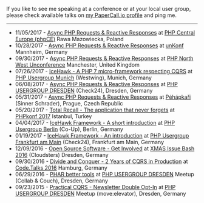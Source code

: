 
If you like to see me speaking at a conference or at your local user group,  
please check available talks on [my PaperCall.io profile](@papercall_io_profile_url@) and ping me.

---

* 11/05/2017 - [Async PHP Requests & Reactive Responses](@baseUrl@/talks/async-php-request-and-reactive-responses-phpce.html) at [PHP Central Europe (phpCE)](https://phpce.eu) Rawa Mazowiecka, Poland
* 10/28/2017 - [Async PHP Requests & Reactive Responses](@baseUrl@/talks/async-php-request-and-reactive-responses-unkonf.html) at [unKonf](https://www.unkonf.de) Mannheim, Germany
* 09/30/2017 - [Async PHP Requests & Reactive Responses](@baseUrl@/talks/async-php-request-and-reactive-responses-phpnw.html) at [PHP North West Unconference](http://conference.phpnw.org.uk) Manchester, United Kingdom
* 07/26/2017 - [IceHawk - A PHP 7 micro-framework respecting CQRS](@baseUrl@/talks/icehawk-framework-an-introduction-phpugmunich.html) at [PHP Usergroup Munich](https://www.meetup.com/phpugmunich/) (Westwing), Munich, Germany
* 06/08/2017 - [Async PHP Requests & Reactive Responses](@baseUrl@/talks/async-php-request-and-reactive-responses-phpugdd.html) at [PHP USERGROUP DRESDEN](http://phpug-dresden.org) (Check24), Dresden, Germany
* 05/31/2017 - [Async PHP Requests & Reactive Responses](@baseUrl@/talks/async-php-request-and-reactive-responses.html) at [Péhápkaři](https://pehapkari.cz) (Sinner Schrader), Prague, Czech Republic
* 05/20/2017 - [Total Recall - The application that never forgets](@baseUrl@/talks/total-recall-the-application-that-never-forgets.html) at [PHPkonf 2017](http://phpkonf.org) Istanbul, Turkey
* 04/04/2017 - [IceHawk Framework - A short introduction](@baseUrl@/talks/icehawk-framework-a-short-introduction.html) at [PHP Usergroup Berlin](http://www.bephpug.de/2017/04/04/april.html) (Co-Up), Berlin, Germany
* 01/19/2017 - [IceHawk Framework - An introduction](@baseUrl@/talks/icehawk-framework-an-introduction.html) at [PHP Usergroup Frankfurt am Main](http://www.phpugffm.de) (Check24), Frankfurt am Main, Germany
* 12/09/2016 - [Open Source Software - Get Involved](@baseUrl@/talks/open-source-software-get-involved.html) at [XMAS Issue Bash 2016](http://phpug-dresden.org/events/2016/x-mas-issue-bash.html) (Cloudsters) Dresden, Germany
* 09/30/2016 - [Divide and Conquer - 2 Years of CQRS in Production](@baseUrl@/talks/divide-and-conquer-2-years-of-cqrs-in-production.html) at [Code.Talks 2016](https://www.codetalks.de) Hamburg, Germany
* 06/29/2016 - [PHAR better tools](@baseUrl@/talks/phar-better-tools.html) at [PHP USERGROUP DRESDEN](http://phpug-dresden.org) Meetup (Collab & Couch), Dresden, Germany
* 09/23/2015 - [Practical CQRS - Newsletter Double Opt-In](@baseUrl@/talks/practical-cqrs-newsletter-double-opt-in.html) at [PHP USERGROUP DRESDEN](http://phpug-dresden.org) Meetup (move:elevator), Dresden, Germany
